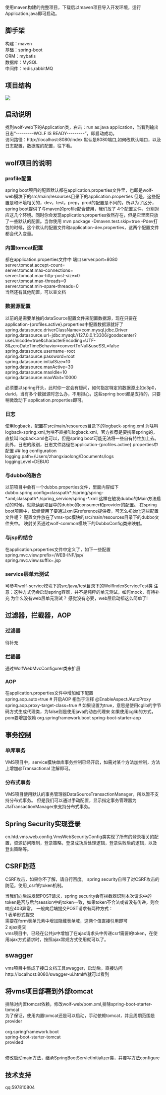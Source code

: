 使用maven构建的完整项目，下载后以maven项目导入开发环境，运行Application.java即可启动。

<h2>脚手架</h2>
构建：maven<br>
基础：spring-boot<br>
ORM：mybatis<br>
数据库：MySQL<br>
中间件：redis,rabbitMQ<br>
<h2>项目结构</h2>
<img src="http://p02s7nfnp.bkt.clouddn.com/sb-ss.png">
<h2>启动说明</h2>
找到wolf-web下的Application类，右击：run as:java application，当看到输出日志“---------WOLF IS READY---------”，即启动成功。<br>
访问路径：http://localhost:8080/index  默认是8080端口,如何改默认端口，以及日志配置，数据库的配置，往下看。
<h2>wolf项目的说明</h2>
<h3>profile配置</h3>
spring boot项目的配置默认都在application.properties文件里，也即是wolf-web模块下的src/main/resources目录下的application.properties
但是，这些配置是和环境相关的，dev，test，prep，prod的配置是不同的，所以为了区分，spring boot提供了与maven的profile配合使用，我们放了
4个配置文件，分别对应这几个环境。同时你会发现application.properties依然存在，但是它里面只放了一些默认的配置。当你使用
mvn package -Dmaven.test.skip=true -Pdev打包的时候，这个默认的配置文件和application-dev.properties，这两个配置文件都会代入变量。
<h3>内置tomcat配置</h3>
都在application.properties文件中
端口server.port=8080<br>
server.tomcat.accept-count= <br>
server.tomcat.max-connections= <br>
server.tomcat.max-http-post-size=0 <br>
server.tomcat.max-threads=0 <br>
server.tomcat.min-spare-threads=0<br>
当然还有其他配置，可以查文档
<h3>数据源配置</h3>
以前的是需要单独的dataSource配置文件来配置数据源，现在只要在application-{profiles.active}.properties中配置数据源就好了
spring.datasource.driverClassName=com.mysql.jdbc.Driver
spring.datasource.url=jdbc:mysql://127.0.0.1:3306/goodscenter?useUnicode=true&amp;characterEncoding=UTF-8&amp;zeroDateTimeBehavior=convertToNull&useSSL=false<br>
spring.datasource.username=root<br>
spring.datasource.password=root<br>
spring.datasource.initialSize=10<br>
spring.datasource.maxActive=30<br>
spring.datasource.maxIdle=10<br>
spring.datasource.maxWait=10000<br>

必须要以spring开头，此时你一定会有疑问，如何指定特定的数据源比如c3p0，durid，当有多个数据源时怎么办，不用担心，这些spring boot都是支持的，只要稍微改动下
application.properties即可。
<h3>日志</h3>
使用logback，配置在src/main/resources目录下的logback-spring.xml 为啥叫logback-spring.xml,为啥不直接叫logback.xml，官方推荐是要携带spring的，直接叫
logback.xml也可以，但是spring boot可能无法将一些自有特性加上去。
此外，日志的级别，日志文件路径在application-{profiles.active}.properties中配置
## log configuration
logging.path=/Users/zhangxiaolong/Documents/logs<br>
loggingLevel=DEBUG<br>
<h3>与dubbo的融合</h3>
以前项目中会有一个dubbo.properties文件，里面内容如下
dubbo.spring.config=classpath*:/spring/spring-*.xml,classpath*:/spring_service/spring-*.xml
这样在触发dubbo的Main方法启动的时候，就能读到项目中的dubbo的consumer和provider的配置。
在spring boot项目中，延续使用了要通过xml来reference提供者，可怎么初始化这些配置文件呢？
配置文件放在了vms-rpc模块的src/main/resources目录下的dubbo文件夹中。
映射关系通过wolf-common模块下的DubboConfig类来映射。
<h3>与jsp的结合</h3>
在application.properties文件中定义了，如下一些配置<br>
spring.mvc.view.prefix=/WEB-INF/jsp/<br>
spring.mvc.view.suffix=.jsp<br>
<h3>service层单元测试</h3>
可参考wolf-service模块下的src/java/test目录下的WolfIndexServiceTest类
注意：这种方式仍会启动spring容器，并不是纯粹的单元测试，如何mock，有待补充
为什么没有web层单元测试？
感觉没有必要，web层启动都这么简单了!
<h2>过滤器，拦截器，AOP</h2>
<h3>过滤器</h3>
待补充
<h3>拦截器</h3>
通过WolfWebMvcConfigurer类来扩展
<h3>AOP</h3>
在application.properties文件中增加如下配置<br>
spring.aop.auto=true # 开启AOP 相当于注释 @EnableAspectJAutoProxy<br>
spring.aop.proxy-target-class=true # 如果设置为true，意思是使用cglib的字节码方式生成代理类，为false则是使用java的动态代理来
如果使用cglib的方式，pom要增加依赖
<dependency> 
    <groupId>org.springframework.boot</groupId> 
    <artifactId>spring-boot-starter-aop</artifactId> 
</dependency>
<h2>事务控制</h2>
<h3>单库事务</h3>
VMS项目中，service模块单库事务控制已经开启，如需对某个方法加控制，方法上增加@Transactional 注解即可。
<h3>分布式事务</h3>
VMS项目使用默认的事务管理器DataSourceTransactionManager，所以暂不支持分布式事务。
但是我们可以通过手动配置，显示指定事务管理器为JtaTransactionManager来支持分布式事务。
<h2>Spring Security实现登录</h2>
cn.htd.vms.web.config.VmsWebSecurityConfig类实现了所有的登录相关的配置，资源访问限制，登录策略，登录成功后处理逻辑，登录失败后的逻辑，以及
登出策略等。
<h2>CSRF防范</h2>
CSRF攻击，如果你不了解，请自行百度。
spring security自带了对CSRF攻击的防范，使用_csrf的token机制。
 
当我们向后端发起POST请求，spring security会有拦截器识别本次请求中的token是否与后台session中的token一致，如果token不合法或者没有传递，则会响应403异常。
一般向后端提交POST请求有两种方式：<br>
1 表单形式提交<br>
需要在form表单元素中增加隐藏表单域<input type="hidden"  name="${_csrf.parameterName}" value="${_csrf.token}"/>，这两个值直接引用即可<br>
2 ajax提交<br>
vms项目中，已经在公共js中增加了在ajax请求头中传递csrf需要的token，在使用ajax方式请求时，按照ajax常规方式使用就可以了。<br>
<h2>swagger</h2>
vms项目中集成了接口文档工具swagger，启动后，直接访问http://localhost:8080/swagger-ui.html#/就可以看到
<h2>将vms项目部署到外部tomcat</h2>
排除对内置tomcat依赖，修改wolf-web/pom.xml,排除spring-boot-starter-tomcat<br>
为了保证，使用内置tomcat还是可以启动，手动依赖tomcat，并且周期范围是provider<br>
 <dependency><br>
            <groupId>org.springframework.boot</groupId><br>
            <artifactId>spring-boot-starter-tomcat</artifactId><br>
            <scope>provided</scope><br>
      </dependency><br>
 
修改启动main方法，继承SpringBootServletInitializer类，并覆写方法configure<br>

<h2>技术支持</h2>
qq:597810804
